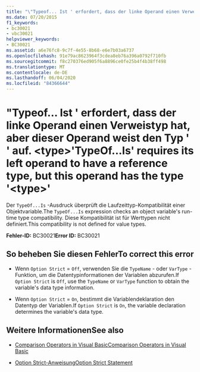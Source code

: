 ```yaml
---
title: "\"Typeof... Ist ' erfordert, dass der linke Operand einen Verweistyp hat, aber dieser Operand weist den Typ ' ' auf. <type>"
ms.date: 07/20/2015
f1_keywords:
- bc30021
- vbc30021
helpviewer_keywords:
- BC30021
ms.assetid: a6e76fc8-9c7f-4e55-8b68-e6e7b03a6737
ms.openlocfilehash: 91e79ac8623964f3cdea8eb76a396a0792f710fb
ms.sourcegitcommit: f8c270376ed905f6a8896ce0fe25b4f4b38ff498
ms.translationtype: MT
ms.contentlocale: de-DE
ms.lasthandoff: 06/04/2020
ms.locfileid: "84366644"
---
```

# <a name="typeofis-requires-its-left-operand-to-have-a-reference-type-but-this-operand-has-the-type-type"></a><span data-ttu-id="26eb8-102">"Typeof... Ist ' erfordert, dass der linke Operand einen Verweistyp hat, aber dieser Operand weist den Typ ' ' auf. \<type></span><span class="sxs-lookup"><span data-stu-id="26eb8-102">'TypeOf...Is' requires its left operand to have a reference type, but this operand has the type '\<type>'</span></span>
<span data-ttu-id="26eb8-103">Der `TypeOf...Is` -Ausdruck überprüft die Laufzeittyp-Kompatibilität einer Objektvariable.</span><span class="sxs-lookup"><span data-stu-id="26eb8-103">The `TypeOf...Is` expression checks an object variable's run-time type compatibility.</span></span> <span data-ttu-id="26eb8-104">Diese Kompatibilität ist für Werttypen nicht definiert.</span><span class="sxs-lookup"><span data-stu-id="26eb8-104">This compatibility is not defined for value types.</span></span>  
  
 <span data-ttu-id="26eb8-105">**Fehler-ID:** BC30021</span><span class="sxs-lookup"><span data-stu-id="26eb8-105">**Error ID:** BC30021</span></span>  
  
## <a name="to-correct-this-error"></a><span data-ttu-id="26eb8-106">So beheben Sie diesen Fehler</span><span class="sxs-lookup"><span data-stu-id="26eb8-106">To correct this error</span></span>  
  
- <span data-ttu-id="26eb8-107">Wenn `Option Strict` = `Off`, verwenden Sie die `TypeName` - oder `VarType` -Funktion, um die Datentypinformationen der Variablen abzurufen.</span><span class="sxs-lookup"><span data-stu-id="26eb8-107">If `Option Strict` is `Off`, use the `TypeName` or `VarType` function to obtain the variable's data type information.</span></span>  
  
- <span data-ttu-id="26eb8-108">Wenn `Option Strict` = `On`, bestimmt die Variablendeklaration den Datentyp der Variablen.</span><span class="sxs-lookup"><span data-stu-id="26eb8-108">If `Option Strict` is `On`, the variable declaration determines the variable's data type.</span></span>  
  
## <a name="see-also"></a><span data-ttu-id="26eb8-109">Weitere Informationen</span><span class="sxs-lookup"><span data-stu-id="26eb8-109">See also</span></span>

- [<span data-ttu-id="26eb8-110">Comparison Operators in Visual Basic</span><span class="sxs-lookup"><span data-stu-id="26eb8-110">Comparison Operators in Visual Basic</span></span>](../programming-guide/language-features/operators-and-expressions/comparison-operators.md)

- [<span data-ttu-id="26eb8-111">Option Strict-Anweisung</span><span class="sxs-lookup"><span data-stu-id="26eb8-111">Option Strict Statement</span></span>](../language-reference/statements/option-strict-statement.md)

